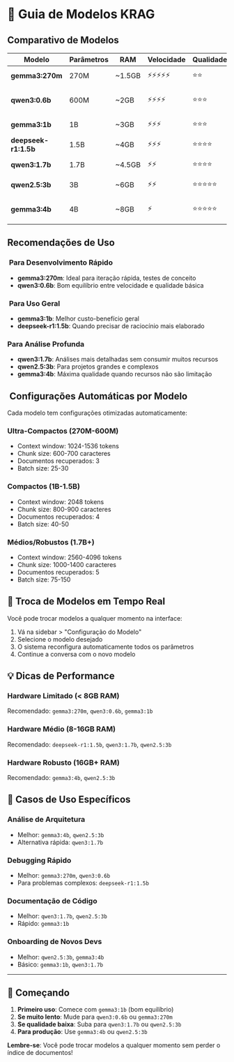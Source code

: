 # 🤖 Guia de Modelos KRAG

##  Comparativo de Modelos

| Modelo | Parâmetros | RAM | Velocidade | Qualidade | Melhor Para |
|--------|------------|-----|------------|-----------|-------------|
| **gemma3:270m** | 270M | ~1.5GB | ⚡⚡⚡⚡⚡ | ⭐⭐ | Testes rápidos, prototipagem |
| **qwen3:0.6b** | 600M | ~2GB | ⚡⚡⚡⚡ | ⭐⭐⭐ | Análise básica, desenvolvimento ágil |
| **gemma3:1b** | 1B | ~3GB | ⚡⚡⚡ | ⭐⭐⭐ | Uso geral balanceado |
| **deepseek-r1:1.5b** | 1.5B | ~4GB | ⚡⚡⚡ | ⭐⭐⭐⭐ | Reasoning, lógica complexa |
| **qwen3:1.7b** | 1.7B | ~4.5GB | ⚡⚡ | ⭐⭐⭐⭐ | Análise de qualidade |
| **qwen2.5:3b** | 3B | ~6GB | ⚡⚡ | ⭐⭐⭐⭐⭐ | Análises complexas |
| **gemma3:4b** | 4B | ~8GB | ⚡ | ⭐⭐⭐⭐⭐ | Análise profunda, produção |

##  Recomendações de Uso

### ‍️ **Para Desenvolvimento Rápido**
- **gemma3:270m**: Ideal para iteração rápida, testes de conceito
- **qwen3:0.6b**: Bom equilíbrio entre velocidade e qualidade básica

### ️ **Para Uso Geral**
- **gemma3:1b**: Melhor custo-benefício geral
- **deepseek-r1:1.5b**: Quando precisar de raciocínio mais elaborado

### **Para Análise Profunda**
- **qwen3:1.7b**: Análises mais detalhadas sem consumir muitos recursos
- **qwen2.5:3b**: Para projetos grandes e complexos
- **gemma3:4b**: Máxima qualidade quando recursos não são limitação

## ️ **Configurações Automáticas por Modelo**

Cada modelo tem configurações otimizadas automaticamente:

### **Ultra-Compactos (270M-600M)**
- Context window: 1024-1536 tokens
- Chunk size: 600-700 caracteres
- Documentos recuperados: 3
- Batch size: 25-30

### **Compactos (1B-1.5B)**
- Context window: 2048 tokens
- Chunk size: 800-900 caracteres
- Documentos recuperados: 4
- Batch size: 40-50

### **Médios/Robustos (1.7B+)**
- Context window: 2560-4096 tokens
- Chunk size: 1000-1400 caracteres
- Documentos recuperados: 5
- Batch size: 75-150

## 🔄 **Troca de Modelos em Tempo Real**

Você pode trocar modelos a qualquer momento na interface:
1. Vá na sidebar > "Configuração do Modelo"
2. Selecione o modelo desejado
3. O sistema reconfigura automaticamente todos os parâmetros
4. Continue a conversa com o novo modelo

## 💡 **Dicas de Performance**

### **Hardware Limitado** (< 8GB RAM)
Recomendado: `gemma3:270m`, `qwen3:0.6b`, `gemma3:1b`

### **Hardware Médio** (8-16GB RAM)
Recomendado: `deepseek-r1:1.5b`, `qwen3:1.7b`, `qwen2.5:3b`

### **Hardware Robusto** (16GB+ RAM)
Recomendado: `gemma3:4b`, `qwen2.5:3b`

## 🎨 **Casos de Uso Específicos**

### **Análise de Arquitetura**
- Melhor: `gemma3:4b`, `qwen2.5:3b`
- Alternativa rápida: `qwen3:1.7b`

### **Debugging Rápido**
- Melhor: `gemma3:270m`, `qwen3:0.6b`
- Para problemas complexos: `deepseek-r1:1.5b`

### **Documentação de Código**
- Melhor: `qwen3:1.7b`, `qwen2.5:3b`
- Rápido: `gemma3:1b`

### **Onboarding de Novos Devs**
- Melhor: `qwen2.5:3b`, `gemma3:4b`
- Básico: `gemma3:1b`, `qwen3:1.7b`

---

## 🚀 **Começando**

1. **Primeiro uso**: Comece com `gemma3:1b` (bom equilíbrio)
2. **Se muito lento**: Mude para `qwen3:0.6b` ou `gemma3:270m`
3. **Se qualidade baixa**: Suba para `qwen3:1.7b` ou `qwen2.5:3b`
4. **Para produção**: Use `gemma3:4b` ou `qwen2.5:3b`

**Lembre-se**: Você pode trocar modelos a qualquer momento sem perder o índice de documentos!